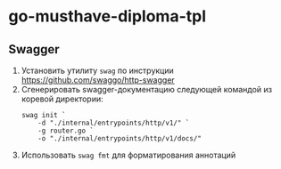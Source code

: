 # go-musthave-diploma-tpl

## Swagger

1. Установить утилиту `swag` по инструкции https://github.com/swaggo/http-swagger
2. Сгенерировать swagger-документацию следующей командой из коревой директории:
   ```
   swag init `
       -d "./internal/entrypoints/http/v1/" `
       -g router.go `
       -o "./internal/entrypoints/http/v1/docs/"
    ```
3. Использовать `swag fmt` для форматирования аннотаций
 